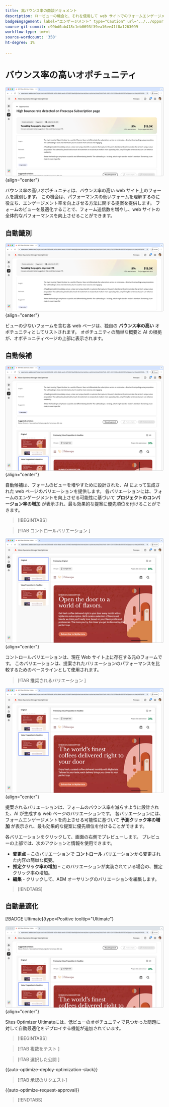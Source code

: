 ```yaml
---
title: 高バウンス率の商談ドキュメント
description: ロービューの機会と、それを使用して web サイトでのフォームエンゲージメントを向上させる方法について説明します。
badgeEngagement: label="エンゲージメント" type="Caution" url="../../opportunity-types/engagement.md" tooltip="エンゲージメント"
source-git-commit: c99bd0ab418c1eb0693f39ea16ee41f8a1263099
workflow-type: tm+mt
source-wordcount: '350'
ht-degree: 1%

---
```



# バウンス率の高いオポチュニティ

![ バウンス率の高いオポチュニティ ](./assets/high-bounce-rate/hero.png){align="center"}

バウンス率の高いオポチュニティは、バウンス率の高い web サイト上のフォームを識別します。 この機会は、パフォーマンスの低いフォームを理解するのに役立ち、エンゲージメント率を向上させる方法に関する提案を提供します。 フォームのビューを最適化することで、フォーム送信数を増やし、web サイトの全体的なパフォーマンスを向上させることができます。

## 自動識別

![ 高いバウンス率の自動識別 ](./assets/high-bounce-rate/auto-identify.png){align="center"}

ビューの少ないフォームを含む各 web ページは、独自の **バウンス率の高い** オポチュニティとしてリストされます。 オポチュニティの簡単な概要と AI の根拠が、オポチュニティページの上部に表示されます。

## 自動候補

![ 高いバウンス率の自動提案 ](./assets/high-bounce-rate/auto-suggest.png){align="center"}

自動候補は、フォームのビューを増やすために設計された、AI によって生成された web ページのバリエーションを提供します。 各バリエーションには、フォームのエンゲージメントを向上させる可能性に基づいて **プロジェクトのコンバージョン率の増加** が表示され、最も効果的な提案に優先順位を付けることができます。

>[!BEGINTABS]

>[!TAB  コントロールバリエーション ]

![ 元のバリエーション ](./assets/high-bounce-rate/original-variation.png){align="center"}

コントロールバリエーションは、現在 Web サイト上に存在する元のフォームです。 このバリエーションは、提案されたバリエーションのパフォーマンスを比較するためのベースラインとして使用されます。

>[!TAB  推奨されるバリエーション ]

![ 推奨されるバリエーション ](./assets/high-bounce-rate/suggested-variations.png){align="center"}

提案されるバリエーションは、フォームのバウンス率を減らすように設計された、AI が生成する web ページのバリエーションです。 各バリエーションには、フォームエンゲージメントを向上させる可能性に基づいて **予測クリック率の増加** が表示され、最も効果的な提案に優先順位を付けることができます。

各バリエーションをクリックして、画面の右側でプレビューします。 プレビューの上部では、次のアクションと情報を使用できます。

* **変更点** – このバリエーションで **コントロール** バリエーションから変更された内容の簡単な概要。
* **推定クリック率の増加** – このバリエーションが実装されている場合の、推定クリック率の増加。
* **編集** - クリックして、AEM オーサリングのバリエーションを編集します。

>[!ENDTABS]

## 自動最適化

[!BADGE Ultimate]{type=Positive tooltip="Ultimate"}

![ 高いバウンス率の自動最適化 ](./assets/high-bounce-rate/auto-optimize.png){align="center"}

Sites Optimizer Ultimateには、低ビューのオポチュニティで見つかった問題に対して自動最適化をデプロイする機能が追加されています。

>[!BEGINTABS]

>[!TAB  複数をテスト ]


>[!TAB  選択した公開 ]

{{auto-optimize-deploy-optimization-slack}}

>[!TAB 承認のリクエスト]

{{auto-optimize-request-approval}}

>[!ENDTABS]
